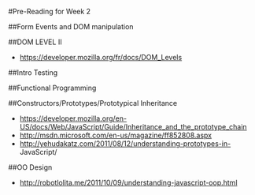 #Pre-Reading for Week 2


##Form Events and DOM manipulation

##DOM LEVEL II
* https://developer.mozilla.org/fr/docs/DOM_Levels

##Intro Testing

##Functional Programming

##Constructors/Prototypes/Prototypical Inheritance
* https://developer.mozilla.org/en-US/docs/Web/JavaScript/Guide/Inheritance_and_the_prototype_chain
* http://msdn.microsoft.com/en-us/magazine/ff852808.aspx
* http://yehudakatz.com/2011/08/12/understanding-prototypes-in-	JavaScript/
	
##OO Design
* http://robotlolita.me/2011/10/09/understanding-javascript-oop.html